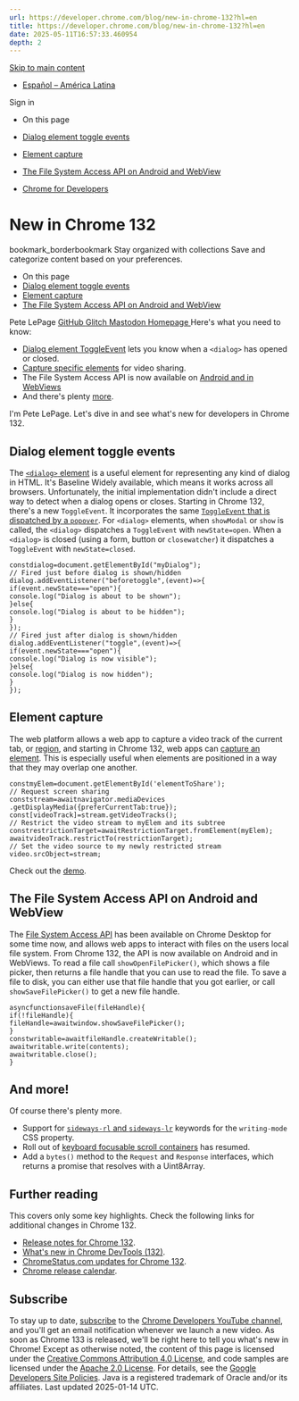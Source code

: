 ```yaml
---
url: https://developer.chrome.com/blog/new-in-chrome-132?hl=en
title: https://developer.chrome.com/blog/new-in-chrome-132?hl=en
date: 2025-05-11T16:57:33.460954
depth: 2
---
```


[ Skip to main content ](https://developer.chrome.com/blog/new-in-chrome-132?hl=en#main-content)
  * [Español – América Latina](https://developer.chrome.com/blog/new-in-chrome-132?hl=es-419)

Sign in


  * On this page
  * [Dialog element toggle events](https://developer.chrome.com/blog/new-in-chrome-132?hl=en#dialog-toggle)
  * [Element capture](https://developer.chrome.com/blog/new-in-chrome-132?hl=en#elem-capture)
  * [The File System Access API on Android and WebView](https://developer.chrome.com/blog/new-in-chrome-132?hl=en#fs-access-android-webview)


  * [ Chrome for Developers ](https://developer.chrome.com/)


#  New in Chrome 132 
bookmark_borderbookmark Stay organized with collections  Save and categorize content based on your preferences.
  * On this page
  * [Dialog element toggle events](https://developer.chrome.com/blog/new-in-chrome-132?hl=en#dialog-toggle)
  * [Element capture](https://developer.chrome.com/blog/new-in-chrome-132?hl=en#elem-capture)
  * [The File System Access API on Android and WebView](https://developer.chrome.com/blog/new-in-chrome-132?hl=en#fs-access-android-webview)


Pete LePage 
[ GitHub ](https://github.com/petele) [ Glitch ](https://glitch.com/@petele) [ Mastodon ](https://techhub.social/@petele) [ Homepage ](https://petelepage.com/)
Here's what you need to know:
  * [Dialog element ToggleEvent](https://developer.chrome.com/blog/new-in-chrome-132?hl=en#dialog-toggle) lets you know when a `<dialog>` has opened or closed.
  * [Capture specific elements](https://developer.chrome.com/blog/new-in-chrome-132?hl=en#elem-capture) for video sharing.
  * The File System Access API is now available on [Android and in WebViews](https://developer.chrome.com/blog/new-in-chrome-132?hl=en#fs-access-android-webview)
  * And there's plenty [more](https://developer.chrome.com/blog/new-in-chrome-132?hl=en#more).


I'm Pete LePage. Let's dive in and see what's new for developers in Chrome 132.
## Dialog element toggle events
The [`<dialog>` element](https://web.dev/learn/html/dialog) is a useful element for representing any kind of dialog in HTML. It's Baseline Widely available, which means it works across all browsers. Unfortunately, the initial implementation didn't include a direct way to detect when a dialog opens or closes.
Starting in Chrome 132, there's a new `ToggleEvent`. It incorporates the same [`ToggleEvent` that is dispatched by a `popover`](https://developer.mozilla.org/docs/Web/API/ToggleEvent). For `<dialog>` elements, when `showModal` or `show` is called, the `<dialog>` dispatches a `ToggleEvent` with `newState=open`. When a `<dialog>` is closed (using a form, button or `closewatcher`) it dispatches a `ToggleEvent` with `newState=closed`.
```
constdialog=document.getElementById("myDialog");
// Fired just before dialog is shown/hidden
dialog.addEventListener("beforetoggle",(event)=>{
if(event.newState==="open"){
console.log("Dialog is about to be shown");
}else{
console.log("Dialog is about to be hidden");
}
});
// Fired just after dialog is shown/hidden
dialog.addEventListener("toggle",(event)=>{
if(event.newState==="open"){
console.log("Dialog is now visible");
}else{
console.log("Dialog is now hidden");
}
});

```

## Element capture
The web platform allows a web app to capture a video track of the current tab, or [region](https://developer.chrome.com/docs/web-platform/region-capture), and starting in Chrome 132, web apps can [capture an element](https://developer.chrome.com/docs/web-platform/element-capture). This is especially useful when elements are positioned in a way that they may overlap one another.
```
constmyElem=document.getElementById('elementToShare');
// Request screen sharing
conststream=awaitnavigator.mediaDevices
.getDisplayMedia({preferCurrentTab:true});
const[videoTrack]=stream.getVideoTracks();
// Restrict the video stream to myElem and its subtree
constrestrictionTarget=awaitRestrictionTarget.fromElement(myElem);
awaitvideoTrack.restrictTo(restrictionTarget);
// Set the video source to my newly restricted stream
video.srcObject=stream;

```

Check out the [demo](https://element-capture-demo.glitch.me/).
## The File System Access API on Android and WebView
The [File System Access API](https://developer.chrome.com/docs/capabilities/web-apis/file-system-access) has been available on Chrome Desktop for some time now, and allows web apps to interact with files on the users local file system. From Chrome 132, the API is now available on Android and in WebViews.
To read a file call `showOpenFilePicker()`, which shows a file picker, then returns a file handle that you can use to read the file. To save a file to disk, you can either use that file handle that you got earlier, or call `showSaveFilePicker()` to get a new file handle.
```
asyncfunctionsaveFile(fileHandle){
if(!fileHandle){
fileHandle=awaitwindow.showSaveFilePicker();
}
constwritable=awaitfileHandle.createWritable();
awaitwritable.write(contents);
awaitwritable.close();
}

```

## And more!
Of course there's plenty more.
  * Support for [`sideways-rl` and `sideways-lr`](https://developer.mozilla.org/docs/Web/CSS/writing-mode#values) keywords for the `writing-mode` CSS property.
  * Roll out of [keyboard focusable scroll containers](https://developer.chrome.com/blog/keyboard-focusable-scrollers) has resumed.
  * Add a `bytes()` method to the `Request` and `Response` interfaces, which returns a promise that resolves with a Uint8Array.


## Further reading
This covers only some key highlights. Check the following links for additional changes in Chrome 132.
  * [Release notes for Chrome 132](https://developer.chrome.com/release-notes/132).
  * [What's new in Chrome DevTools (132)](https://developer.chrome.com/blog/new-in-devtools-132).
  * [ChromeStatus.com updates for Chrome 132](https://chromestatus.com/features#milestone%3D132).
  * [Chrome release calendar](https://chromiumdash.appspot.com/schedule).


## Subscribe
To stay up to date, [subscribe](https://goo.gl/6FP1a5) to the [Chrome Developers YouTube channel](https://www.youtube.com/user/ChromeDevelopers/), and you'll get an email notification whenever we launch a new video.
As soon as Chrome 133 is released, we'll be right here to tell you what's new in Chrome!
Except as otherwise noted, the content of this page is licensed under the [Creative Commons Attribution 4.0 License](https://creativecommons.org/licenses/by/4.0/), and code samples are licensed under the [Apache 2.0 License](https://www.apache.org/licenses/LICENSE-2.0). For details, see the [Google Developers Site Policies](https://developers.google.com/site-policies). Java is a registered trademark of Oracle and/or its affiliates.
Last updated 2025-01-14 UTC.

